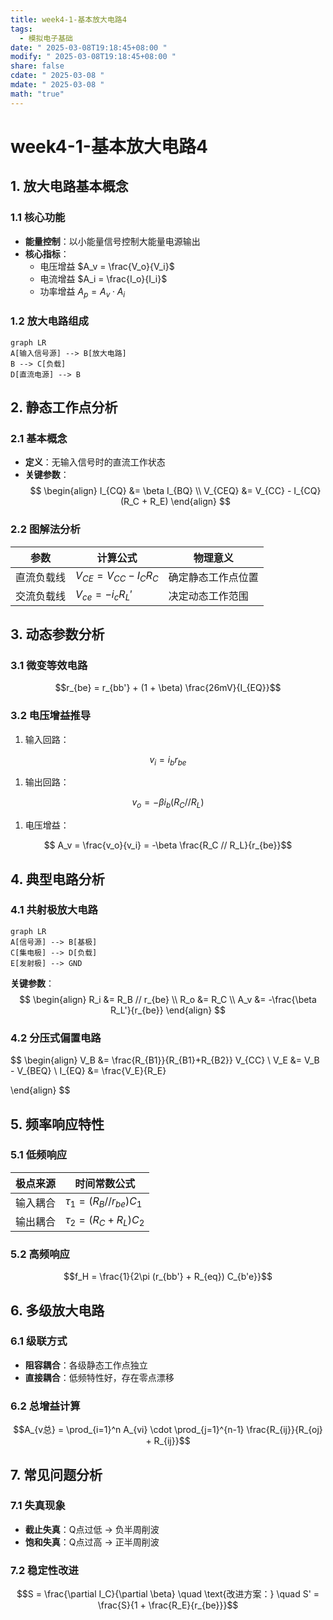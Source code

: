 ```yaml
---
title: week4-1-基本放大电路4
tags:
  - 模拟电子基础
date: " 2025-03-08T19:18:45+08:00 "
modify: " 2025-03-08T19:18:45+08:00 "
share: false
cdate: " 2025-03-08 "
mdate: " 2025-03-08 "
math: "true"
---
```

# week4-1-基本放大电路4

## 1. 放大电路基本概念
### 1.1 核心功能
- **能量控制**：以小能量信号控制大能量电源输出
- **核心指标**：
  - 电压增益 $A_v = \frac{V_o}{V_i}$
  - 电流增益 $A_i = \frac{I_o}{I_i}$
  - 功率增益 $A_p = A_v \cdot A_i$

### 1.2 放大电路组成
```mermaid
graph LR
A[输入信号源] --> B[放大电路]
B --> C[负载]
D[直流电源] --> B
```

## 2. 静态工作点分析
### 2.1 基本概念
- **定义**：无输入信号时的直流工作状态
- **关键参数**：
$$ 
\begin{align}
I_{CQ} &= \beta I_{BQ} \\
V_{CEQ} &= V_{CC} - I_{CQ}(R_C + R_E)
\end{align}
$$


### 2.2 图解法分析
| 参数        | 计算公式                     | 物理意义               |
|-------------|-----------------------------|-----------------------|
| 直流负载线  | $V_{CE} = V_{CC} - I_C R_C$ | 确定静态工作点位置     |
| 交流负载线  | $V_{ce} = -i_c R_L'$        | 决定动态工作范围       |

## 3. 动态参数分析
### 3.1 微变等效电路

$$r_{be} = r_{bb'} + (1 + \beta) \frac{26mV}{I_{EQ}}$$

### 3.2 电压增益推导
1. 输入回路：

$$ v_i = i_b r_{be}$$
   
1. 输出回路：
 
$$   v_o = -\beta i_b (R_C // R_L)$$
   
1. 电压增益：

$$   A_v = \frac{v_o}{v_i} = -\beta \frac{R_C // R_L}{r_{be}}$$
   

## 4. 典型电路分析
### 4.1 共射极放大电路
```mermaid
graph LR
A[信号源] --> B[基极]
C[集电极] --> D[负载]
E[发射极] --> GND
```

**关键参数**：
$$
\begin{align}
R_i &= R_B // r_{be} \\
R_o &= R_C \\
A_v &= -\frac{\beta R_L'}{r_{be}}
\end{align}
$$



### 4.2 分压式偏置电路
$$
\begin{align}
V_B &= \frac{R_{B1}}{R_{B1}+R_{B2}} V_{CC} \\
V_E &= V_B - V_{BEQ} \\
I_{EQ} &= \frac{V_E}{R_E}

\end{align}
$$


## 5. 频率响应特性
### 5.1 低频响应
| 极点来源   | 时间常数公式              |
|------------|--------------------------|
| 输入耦合   | $\tau_1 = (R_B // r_{be})C_1$ |
| 输出耦合   | $\tau_2 = (R_C + R_L)C_2$ |

### 5.2 高频响应

$$f_H = \frac{1}{2\pi (r_{bb'} + R_{eq}) C_{b'e}}$$


## 6. 多级放大电路
### 6.1 级联方式
- **阻容耦合**：各级静态工作点独立
- **直接耦合**：低频特性好，存在零点漂移

### 6.2 总增益计算

$$A_{v总} = \prod_{i=1}^n A_{vi} \cdot \prod_{j=1}^{n-1} \frac{R_{ij}}{R_{oj} + R_{ij}}$$


## 7. 常见问题分析
### 7.1 失真现象
- **截止失真**：Q点过低 → 负半周削波
- **饱和失真**：Q点过高 → 正半周削波

### 7.2 稳定性改进

$$S = \frac{\partial I_C}{\partial \beta}  \quad \text{改进方案：} \quad S' = \frac{S}{1 + \frac{R_E}{r_{be}}}$$

